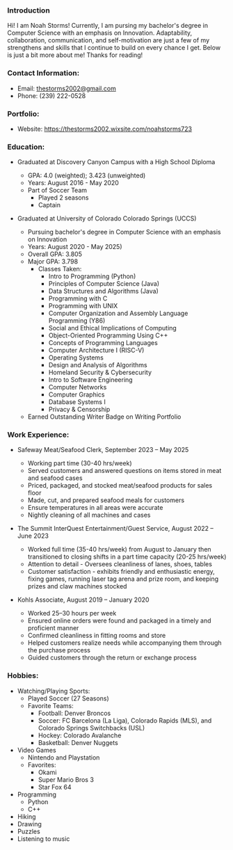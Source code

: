 ### Introduction
  Hi! I am Noah Storms! Currently, I am pursing my bachelor's degree in Computer Science with an emphasis on Innovation. Adaptability, collaboration, communication, and self-motivation are just a few of my strengthens and skills that I continue to build on every chance I get. Below is just a bit more about me! Thanks for reading!
### Contact Information:
- Email: thestorms2002@gmail.com
- Phone: (239) 222-0528
### Portfolio:
- Website: https://thestorms2002.wixsite.com/noahstorms723

### Education:
  - Graduated at Discovery Canyon Campus with a High School Diploma
      - GPA: 4.0 (weighted); 3.423 (unweighted)
      - Years: August 2016 - May 2020
      - Part of Soccer Team
        - Played 2 seasons
        - Captain
        
  - Graduated at University of Colorado Colorado Springs (UCCS)
      - Pursuing bachelor's degree in Computer Science with an emphasis on Innovation
      - Years: August 2020 - May 2025)
      - Overall GPA: 3.805
      - Major GPA: 3.798
        - Classes Taken:
          - Intro to Programming (Python)
          - Principles of Computer Science (Java)
          - Data Structures and Algorithms (Java)
          - Programming with C
          - Programming with UNIX
          - Computer Organization and Assembly Language Programming (Y86)
          - Social and Ethical Implications of Computing
          - Object-Oriented Programming Using C++
          - Concepts of Programming Languages
          - Computer Architecture I (RISC-V)
          - Operating Systems
          - Design and Analysis of Algorithms
          - Homeland Security & Cybersecurity
          - Intro to Software Engineering
          - Computer Networks
          - Computer Graphics
          - Database Systems I 
          - Privacy & Censorship 
      - Earned Outstanding Writer Badge on Writing Portfolio

### Work Experience:
  - Safeway Meat/Seafood Clerk, September 2023 – May 2025
    - Working part time (30-40 hrs/week)
    - Served customers and answered questions on items stored in meat and seafood cases
    - Priced, packaged, and stocked meat/seafood products for sales floor
    - Made, cut, and prepared seafood meals for customers
    - Ensure temperatures in all areas were accurate
    - Nightly cleaning of all machines and cases
      
  - The Summit InterQuest Entertainment/Guest Service, August 2022 – June 2023
    - Worked full time (35-40 hrs/week) from August to January then transitioned to closing shifts in a part time capacity (20-25 hrs/week)
    - Attention to detail - Oversees cleanliness of lanes, shoes, tables
    - Customer satisfaction - exhibits friendly and enthusiastic energy, fixing games, running laser tag arena and prize room, and keeping prizes and claw machines stocked
      
  - Kohls Associate, August 2019 – January 2020
    - Worked 25–30 hours per week
    - Ensured online orders were found and packaged in a timely and proficient manner
    - Confirmed cleanliness in fitting rooms and store
    - Helped customers realize needs while accompanying them through the purchase process
    - Guided customers through the return or exchange process 

### Hobbies:
  - Watching/Playing Sports:
      - Played Soccer (27 Seasons)
      - Favorite Teams:
          - Football: Denver Broncos
          - Soccer: FC Barcelona (La Liga), Colorado Rapids (MLS), and Colorado Springs Switchbacks (USL)
          - Hockey: Colorado Avalanche
          - Basketball: Denver Nuggets
  - Video Games
      - Nintendo and Playstation
      - Favorites:
          - Okami
          - Super Mario Bros 3
          - Star Fox 64
  - Programming
      - Python
      - C++
  - Hiking
  - Drawing
  - Puzzles
  - Listening to music



<!--
**storms421/storms421** is a ✨ _special_ ✨ repository because its `README.md` (this file) appears on your GitHub profile.

Here are some ideas to get you started:

- 🔭 I’m currently working on ...
- 🌱 I’m currently learning ...
- 👯 I’m looking to collaborate on ...
- 🤔 I’m looking for help with ...
- 💬 Ask me about ...
- 📫 How to reach me: ...
- 😄 Pronouns: ...
- ⚡ Fun fact: ...
-->
